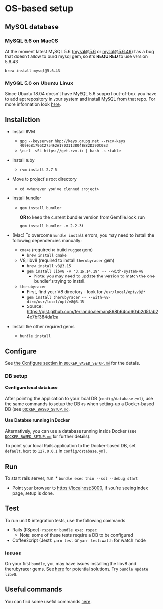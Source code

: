# OS-based setup

## MySQL database

### MySQL 5.6 on MacOS
At the moment latest MySQL 5.6 (mysql@5.6 or mysql@5.6.46) has a bug that
doesn't allow to build mysql gem, so it's __REQUIRED__ to use version 5.6.43

`brew install mysql@5.6.43`

### MySQL 5.6 on Ubuntu Linux
Since Ubuntu 18.04 doesn't have MySQL 5.6 support out-of-box, you have to add
apt repository in your system and install MySQL from that repo. For more information
look [here](https://dev.mysql.com/doc/mysql-apt-repo-quick-guide/en/).

## Installation

* Install RVM
    * `gpg --keyserver hkp://keys.gnupg.net --recv-keys 409B6B1796C275462A1703113804BB82D39DC0E3`
    * `\curl -sSL https://get.rvm.io | bash -s stable`

* Install ruby
    * `rvm install 2.7.5`

* Move to project's root directory
    * `cd <wherever you've clonned project>`

* Install bundler
    * `gem install bundler`

      __OR__ to keep the current bundler version from Gemfile.lock, run

      `gem install bundler -v 2.2.33`

* (Mac) To overcome `bundle install` errors, you may need to install the following dependencies manually:
    * `cmake` (required to build `rugged` gem)
        * `brew install cmake`
    * V8, libv8 (required to install `therubyracer` gem)
        * `brew install v8@3.15`
        * `gem install libv8 -v '3.16.14.19' -- --with-system-v8`
            * Note: you may need to update the version to match the one bundler's trying to install.
    * `therubyracer`
        * First, find your V8 directory - look for `/usr/local/opt/v8@*`
        * `gem install therubyracer -- --with-v8-dir=/usr/local/opt/v8@3.15`
        * Source: https://gist.github.com/fernandoaleman/868b64cd60ab2d51ab24e7bf384da1ca

* Install the other required gems
    * `bundle install`

## Configure

See [the Configure section in `DOCKER_BASED_SETUP.md`](./DOCKER_BASED_SETUP.md#1.-configure) for the details.

### DB setup

#### Configure local database

After pointing the application to your local DB (`config/database.yml`), use the same commands to setup the DB as when setting-up a Docker-based DB (see [`DOCKER_BASED_SETUP.md`](./DOCKER_BASED_SETUP.md#3.-prepare-the-database).

#### Use Databse running in Docker

Alternatively, you can use a database running inside Docker (see [`DOCKER_BASED_SETUP.md`](./DOCKER_BASED_SETUP.md) for further details).

To point your local Rails application to the Docker-based DB, set `default.host` to `127.0.0.1` in `config/database.yml`.

## Run

To start rails server, run:
    * `bundle exec thin --ssl --debug start`

* Point your browser to [https://localhost:3000](https://localhost:3000), if you're seeing
index page, setup is done.

## Test

To run unit & integration tests, use the following commands
* Rails (RSpec):  `rspec` or `bundle exec rspec`
  * Note: some of these tests require a DB to be configured
* CoffeeScript (Jest): `yarn test` or `yarn test:watch` for watch mode

### Issues

On your first `bundle`, you may have issues installing the libv8 and
therubyracer gems. See [here](https://github.com/cowboyd/libv8/issues/205) for
potential solutions. Try `bundle update libv8`.

## Useful commands

You can find some useful commands [here](USEFUL_COMMANDS.md).
